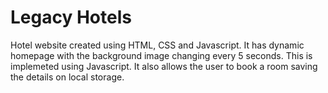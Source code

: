 # Legacy Hotels

Hotel website created using HTML, CSS and Javascript.
It has dynamic homepage with the background image changing every 5 seconds. This is implemeted using Javascript.
It also allows the user to book a room saving the details on local storage.
